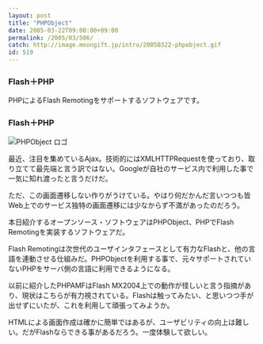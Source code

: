 ```yaml
---
layout: post
title: "PHPObject"
date: 2005-03-22T09:00:00+09:00
permalink: /2005/03/506/
catch: http://image.moongift.jp/intro/20050322-phpobject.gif
id: 519
---
```

### Flash＋PHP
  
PHPによるFlash Remotingをサポートするソフトウェアです。  
<!--more-->  

### Flash＋PHP
  

![PHPObject ロゴ](http://image.moongift.jp/intro/20050322-phpobject.gif "PHPObject ロゴ")

  

最近、注目を集めているAjax。技術的にはXMLHTTPRequestを使っており、取り立てて最先端と言う訳ではない。Googleが自社のサービス内で利用した事で一気に知れ渡ったと言うだけだ。

  

ただ、この画面遷移しない作りがうけている。やはり何だかんだ言いつつも皆Web上でのサービス独特の画面遷移には少なからず不満があったのだろう。

  

本日紹介するオープンソース・ソフトウェアはPHPObject、PHPでFlash Remotingを実装するソフトウェアだ。

  

Flash Remotingは次世代のユーザインタフェースとして有力なFlashと、他の言語を連動させる仕組みだ。PHPObjectを利用する事で、元々サポートされていないPHPをサーバ側の言語に利用できるようになる。

  

以前に紹介したPHPAMFはFlash MX2004上での動作が怪しいと言う指摘があり、現状はこちらが有力視されている。Flashは触ってみたい、と思いつつ手が出せずにいたが、これを利用して頑張ってみようか。

  

HTMLによる画面作成は確かに簡単ではあるが、ユーザビリティの向上は難しい。だがFlashならできる事があるだろう。一度体験して欲しい。

